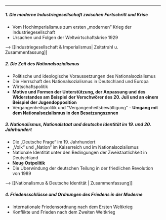 ***

##### 1. Die moderne Industriegesellschaft zwischen Fortschritt und Krise
- Vom Hochimperialismus zum ersten „modernen“ Krieg der Industriegesellschaft
- Ursachen und Folgen der Weltwirtschaftskrise 1929

--> [[Industriegesellschaft & Imperialismus| Zeitstrahl u. Zusammenfassung]]

##### 2. Die Zeit des Nationalsozialismus
- Politische und ideologische Voraussetzungen des Nationalsozialismus
- Die Herrschaft des Nationalsozialismus in Deutschland und Europa
- Wirtschaftspolitik
- **Motive und Formen der Unterstützung, der Anpassung und des Widerstandes am Beispiel der Verschwörer des 20. Juli und an einem Beispiel der Jugendopposition**
- Vergangenheitspolitik und "Vergangenheitsbewältigung" - **Umgang mit dem Nationalsozialismus in den Besatzungszonen**


##### 3. Nationalismus, Nationalstaat und deutsche Identität im 19. und 20. Jahrhundert
- Die „Deutsche Frage“ im 19. Jahrhundert
- „Volk“ und „Nation“ im Kaiserreich und im Nationalsozialismus
- Nationale Identität unter den Bedingungen der Zweistaatlichkeit in Deutschland
- **Neue Ostpolitik**
- Die Überwindung der deutschen Teilung in der friedlichen Revolution von 1989

--> [[Nationalismus & Deutsche Identität | Zusammenfassung]]

##### 4. Friedensschlüsse und Ordnungen des Friedens in der Moderne
- Internationale Friedensordnung nach dem Ersten Weltkrieg
- Konflikte und Frieden nach dem Zweiten Weltkrieg


